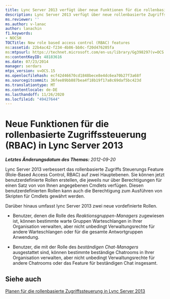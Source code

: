 ```yaml
---
title: Lync Server 2013 verfügt über neue Funktionen für die rollenbasierte Zugriffssteuerung
description: Lync Server 2013 verfügt über neue rollenbasierte Zugriffssteuerungsfeatures.
ms.reviewer: ''
ms.author: v-lanac
author: lanachin
f1.keywords:
- NOCSH
TOCTitle: New role based access control (RBAC) features
ms:assetid: 22b4ac42-f234-4b86-bb0c-f20d476205fa
ms:mtpsurl: https://technet.microsoft.com/en-us/library/Gg398297(v=OCS.15)
ms:contentKeyID: 48183616
ms.date: 07/23/2014
manager: serdars
mtps_version: v=OCS.15
ms.openlocfilehash: ecf42d46670cd1848bece8e4dc6ea70b27f3a68f
ms.sourcegitcommit: 36fee89bb887bea4f18b19f17a8c69daf5bc423d
ms.translationtype: MT
ms.contentlocale: de-DE
ms.lasthandoff: 11/26/2020
ms.locfileid: "49427644"
---
```

# <a name="new-role-based-access-control-features-in-lync-server-2013"></a>Neue Funktionen für die rollenbasierte Zugriffssteuerung (RBAC) in Lync Server 2013

<div data-xmlns="http://www.w3.org/1999/xhtml">

<div class="topic" data-xmlns="http://www.w3.org/1999/xhtml" data-msxsl="urn:schemas-microsoft-com:xslt" data-cs="https://msdn.microsoft.com/">

<div data-asp="https://msdn2.microsoft.com/asp">



</div>

<div id="mainSection">

<div id="mainBody">

<span> </span>

_**Letztes Änderungsdatum des Themas:** 2012-09-20_

Lync Server 2013 verbessert das rollenbasierte Zugriffs Steuerungs Feature (Role-Based Access Control, RBAC) auf zwei Hauptebenen. Sie können jetzt benutzerdefinierte Rollen erstellen, die jeweils nur über Berechtigungen für einen Satz von von Ihnen angegebenen Cmdlets verfügen. Diesen benutzerdefinierten Rollen kann auch die Berechtigung zum Ausführen von Skripten für Cmdlets gewährt werden.

Darüber hinaus umfasst lync Server 2013 zwei neue vordefinierte Rollen.

  - Benutzer, denen die Rolle des *Reaktionsgruppen-Managers* zugewiesen ist, können bestimmte warte Gruppen Warteschlangen in Ihrer Organisation verwalten, aber nicht unbedingt Verwaltungsrechte für andere Warteschlangen oder für die gesamte Antwortgruppen Anwendung.

  - Benutzer, die mit der Rolle des *beständigen Chat-Managers* ausgestattet sind, können bestimmte beständige Chatrooms in Ihrer Organisation verwalten, aber nicht unbedingt Verwaltungsrechte für andere Chatrooms oder das Feature für beständigen Chat insgesamt.

<div>

## <a name="see-also"></a>Siehe auch


[Planen für die rollenbasierte Zugriffssteuerung in Lync Server 2013](lync-server-2013-planning-for-role-based-access-control.md)  
  

</div>

</div>

<span> </span>

</div>

</div>

</div>

